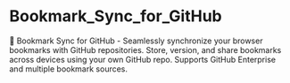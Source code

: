 # Bookmark_Sync_for_GitHub
🔄 Bookmark Sync for GitHub - Seamlessly synchronize your browser bookmarks with GitHub repositories. Store, version, and share bookmarks across devices using your own GitHub repo. Supports GitHub Enterprise and multiple bookmark sources.
